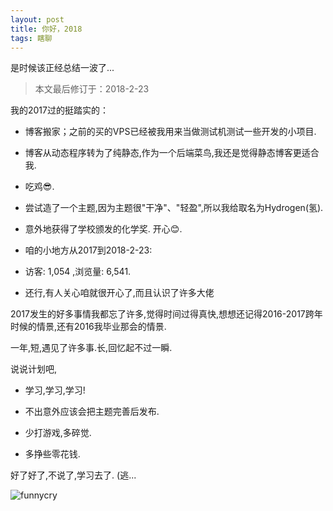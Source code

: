 ```yaml
---
layout: post
title: 你好，2018
tags: 瞎聊
---
```


是时候该正经总结一波了...

> 本文最后修订于：2018-2-23

我的2017过的挺踏实的：

- 博客搬家；之前的买的VPS已经被我用来当做测试机测试一些开发的小项目.

- 博客从动态程序转为了纯静态,作为一个后端菜鸟,我还是觉得静态博客更适合我.

- 吃鸡:sunglasses:.

- 尝试造了一个主题,因为主题很"干净"、"轻盈",所以我给取名为Hydrogen(氢).

- 意外地获得了学校颁发的化学奖. 开心:blush:.

- 咱的小地方从2017到2018-2-23:
 - 访客: 1,054 ,浏览量: 6,541.
 - 还行,有人关心咱就很开心了,而且认识了许多大佬

2017发生的好多事情我都忘了许多,觉得时间过得真快,想想还记得2016-2017跨年时候的情景,还有2016我毕业那会的情景.

一年,短,遇见了许多事.长,回忆起不过一瞬.

说说计划吧,

- 学习,学习,学习!

- 不出意外应该会把主题完善后发布.

- 少打游戏,多碎觉.

- 多挣些零花钱.

好了好了,不说了,学习去了.  (逃...

![funnycry](http://lkopp.ml/exp/funnycry.png)